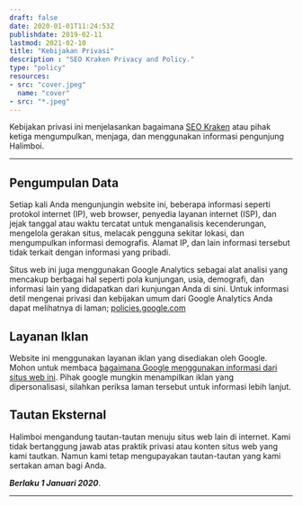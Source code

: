 ```yaml
---
draft: false
date: 2020-01-01T11:24:53Z
publishdate: 2019-02-11
lastmod: 2021-02-10
title: "Kebijakan Privasi"
description : "SEO Kraken Privacy and Policy."
type: "policy"
resources:
- src: "cover.jpeg"
  name: "cover"
- src: "*.jpeg"
---
```


Kebijakan privasi ini menjelasankan bagaimana [SEO Kraken](https://www.seokraken.eu.org) atau pihak ketiga mengumpulkan, menjaga,
dan menggunakan informasi pengunjung Halimboi.

***

## Pengumpulan Data
Setiap kali Anda mengunjungin website ini, beberapa informasi seperti protokol internet (IP), web browser, penyedia layanan internet (ISP), dan jejak tanggal atau waktu tercatat untuk menganalisis kecenderungan, mengelola gerakan situs, melacak pengguna sekitar lokasi, dan mengumpulkan informasi demografis. Alamat IP, dan lain informasi tersebut tidak terkait dengan informasi yang pribadi.

Situs web ini juga menggunakan Google Analytics sebagai alat analisi yang mencakup berbagai hal seperti pola kunjungan, usia, demografi, dan informasi lain yang didapatkan dari kunjungan Anda di sini. Untuk informasi detil mengenai privasi dan kebijakan umum dari Google Analytics Anda dapat melihatnya di laman; [policies.google.com](https://policies.google.com/privacy?hl=id)

## Layanan Iklan
Website ini menggunakan layanan iklan yang disediakan oleh Google. Mohon untuk membaca [bagaimana Google
menggunakan informasi dari situs web ini](https://policies.google.com/technologies/partner-sites).
Pihak google mungkin menampilkan iklan yang dipersonalisasi, silahkan periksa laman tersebut untuk informasi
lebih lanjut.

## Tautan Eksternal
Halimboi mengandung tautan-tautan menuju situs web lain di internet. Kami tidak bertanggung jawab atas praktik
privasi atau konten situs web yang kami tautkan. Namun kami tetap mengupayakan tautan-tautan yang kami
sertakan aman bagi Anda.

***Berlaku 1 Januari 2020***.

***
